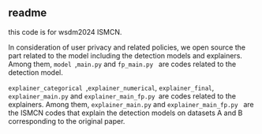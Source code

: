## readme
this code is for wsdm2024 ISMCN.

In consideration of user privacy and related policies, we open source the part related to the model including the detection models and explainers.
Among them, ```model ```,```main.py``` and ```fp_main.py ``` are codes related to the detection model.

```explainer_categorical ```,```explainer_numerical```, ```explainer_final```, ```explainer_main.py``` and ```explainer_main_fp.py ```are codes related to the explainers. Among them, ```explainer_main.py``` and ```explainer_main_fp.py ``` are the ISMCN codes that explain the detection models on datasets A and B corresponding to the original paper.
